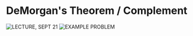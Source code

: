 # DeMorgan's Theorem / Complement

![LECTURE, SEPT 21](https://user-images.githubusercontent.com/65584733/188194971-ba82532b-3346-4b33-9e13-21865a0869d3.png)
![EXAMPLE PROBLEM](https://user-images.githubusercontent.com/65584733/188195050-8064f91f-ef4a-4847-970a-82225d1b0447.png)
